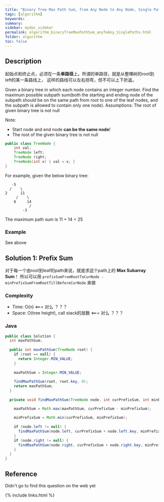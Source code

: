 ```yaml
---
title: "Binary Tree Max Path Sum, from Any Node to Any Node, Single Paths"
tags: [algorithm]
keywords:
summary:
sidebar: mydoc_sidebar
permalink: algorithm_binaryTreeMaxPathSum_anyToAny_SinglePaths.html
folder: algorithm
toc: false
---
```


## Description
起始点和终止点，必须在一条**单路径**上。所谓的单路径，就是从整棵树的root到left的某一条路线上，
这样的路线可以左右拐弯，但不可以上下折返。

Given a binary tree in which each node contains an integer number. 
Find the maximum possible subpath sum(both the starting and ending node of the subpath 
should be on the same path from root to one of the leaf nodes, and the subpath is allowed to contain only one node).
Assumptions: The root of given binary tree is not null

Note: 
* Start node and end node **can be the same node**!
* The root of the given binary tree is not null

```java
public class TreeNode {
    int val;
    TreeNode left;
    TreeNode right;
    TreeNode(int x) { val = x; }
}
```
For example, given the below binary tree:
```
   -5
  /    \
2      11
     /    \
    6     14
           /
        -3
```
The maximum path sum is 11 + 14 = 25

### Example
See above

## Solution 1: Prefix Sum
对于每一个由root到leaf的path来说，就是求这个path上的 **Max Subarray Sum**！
所以可以用 `prefixSumFromRootToCurNode - minPrefixSumFromRootTillBeforeCurNode` 来做

### Complexity
* Time: O(n) <=== 对么 ？？？
* Space: O(tree height), call stack的层数 <=== 对么 ？？？

### Java
```java
public class Solution {
  int maxPathSum;
  
  public int maxPathSum(TreeNode root) {
    if (root == null) {
      return Integer.MIN_VALUE;
    }
    
    maxPathSum = Integer.MIN_VALUE;
    
    findMaxPathSum(root, root.key, 0);
    return maxPathSum;
  }
  
  private void findMaxPathSum(TreeNode node, int curPrefixSum, int minPrefixSum) {

    maxPathSum = Math.max(maxPathSum, curPrefixSum - minPrefixSum);
    
    minPrefixSum = Math.min(curPrefixSum, minPrefixSum);
    
    if (node.left != null) {
      findMaxPathSum(node.left, curPrefixSum + node.left.key, minPrefixSum);
    }
    if (node.right != null) {
      findMaxPathSum(node.right, curPrefixSum + node.right.key, minPrefixSum);
    }
  }
}
```

## Reference
Didn't go to find this question on the web yet

{% include links.html %}
